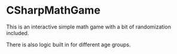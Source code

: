 # CSharpMathGame
This is an interactive simple math game with a bit of randomization included. 





There is also logic built in for different age groups.

